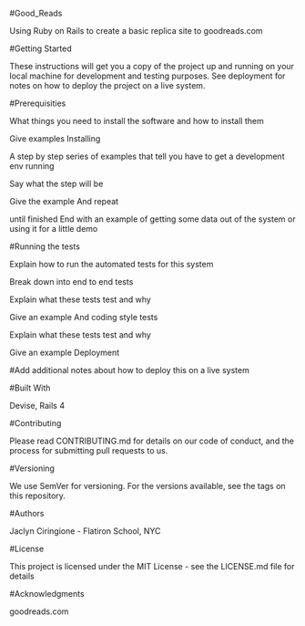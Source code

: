 #Good_Reads 

Using Ruby on Rails to create a basic replica site to goodreads.com

#Getting Started

These instructions will get you a copy of the project up and running on your local machine for development and testing purposes. See deployment for notes on how to deploy the project on a live system.

#Prerequisities

What things you need to install the software and how to install them

Give examples
Installing

A step by step series of examples that tell you have to get a development env running

Say what the step will be

Give the example
And repeat

until finished
End with an example of getting some data out of the system or using it for a little demo

#Running the tests

Explain how to run the automated tests for this system

Break down into end to end tests

Explain what these tests test and why

Give an example
And coding style tests

Explain what these tests test and why

Give an example
Deployment

#Add additional notes about how to deploy this on a live system

#Built With

Devise, Rails 4

#Contributing

Please read CONTRIBUTING.md for details on our code of conduct, and the process for submitting pull requests to us.

#Versioning

We use SemVer for versioning. For the versions available, see the tags on this repository.

#Authors

Jaclyn Ciringione - Flatiron School, NYC

#License

This project is licensed under the MIT License - see the LICENSE.md file for details

#Acknowledgments

goodreads.com